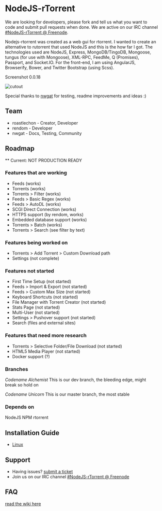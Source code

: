 # NodeJS-rTorrent
We are looking for developers, please fork and tell us what you want to code and submit pull requests when done. We are active on our IRC channel [#NodeJS-rTorrent @ Freenode](http://webchat.freenode.net/?channels=nodejs-rtorrent).

Nodejs-rtorrent was created as a web gui for rtorrent. I wanted to create an alternative to rutorrent that used NodeJS and this is the how far I got. The technologies used are NodeJS, Express, MongoDB/TingoDB, Mongoose, tungus (for use with Mongoose), XML-RPC, FeedMe, Q (Promises), Passport, and Socket.IO. For the front-end, I am using AngularJS, Browserify, Bower, and Twitter Bootstrap (using Scss).

 Screenshot 0.0.18
 
![cutout](http://i.imgur.com/ywbBABC.png "screenshot")

Special thanks to [nwgat](http://nwgat.net)  for testing, readme improvements and ideas :)

## Team
* roastlechon - Creator, Developer
* rendom - Developer
* nwgat - Docs, Testing, Community 

## Roadmap
** Current: NOT PRODUCTION READY

### Features that are working
* Feeds (works) 
* Torrents (works)
* Torrents > Filter (works)
* Feeds > Basic Regex (works)
* Feeds > AutoDL (works)
* SCGI Direct Connection (works)
* HTTPS support (by rendom, works)
* Embedded database support (works)
* Torrents > Batch (works)
* Torrents > Search (see filter by text)


### Features being worked on
* Torrents > Add Torrent > Custom Download path
* Settings (not complete)

### Features not started
* First Time Setup (not started)
* Feeds > Import & Export (not started)
* Feeds > Custom Max Size (not started)
* Keyboard Shortcuts (not started)
* File Manager with Torrent Creator (not started)
* Stats Page (not started)
* Multi-User (not started)
* Settings > Pushover support (not started)
* Search (files and external sites)

### Features that need more research
* Torrents > Selective Folder/File Download (not started)
* HTML5 Media Player (not started)
* Docker support (?)

### Branches ###
*Codename Alchemist*
This is our dev branch, the bleeding edge, might break so hold on

*Codename Unicorn*
This is our master branch, the most stable

### Depends on
NodeJS NPM rtorrent

## Installation Guide
* [Linux](https://github.com/roastlechon/nodejs-rtorrent/wiki/Installation-Guide-for-Linux-(direct-scgi-connection))

## Support
* Having issues? [submit a ticket](https://github.com/roastlechon/nodejs-rtorrent/issues/new)
* Join us on our IRC channel [#NodeJS-rTorrent @ Freenode](http://webchat.freenode.net/?channels=nodejs-rtorrent) 

## FAQ
[read the wiki here](https://github.com/roastlechon/nodejs-rtorrent/wiki)
